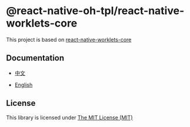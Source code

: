 # @react-native-oh-tpl/react-native-worklets-core

This project is based on [react-native-worklets-core](https://github.com/margelo/react-native-worklets-core)

## Documentation

- [中文](https://gitee.com/react-native-oh-library/usage-docs/blob/master/zh-cn/react-native-worklets-core.md)

- [English](https://gitee.com/react-native-oh-library/usage-docs/blob/master/en/react-native-worklets-core.md)

## License

This library is licensed under [The MIT License (MIT)](https://github.com/margelo/react-native-worklets-core/blob/main/LICENSE)